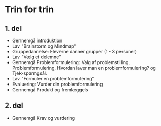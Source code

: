 
# Trin for trin

## 1. del
-    Gennemgå introduktion
-    Lav "Brainstorm og Mindmap"
-    Gruppedannelse: Eleverne danner grupper (1 - 3 personer)
-    Lav "Vælg et delemne"
-    Gennemgå Problemformulering: Valg af problemstilling, Problemformulering, Hvordan laver man en problemformulering? og Tjek-spørmgsål.
-    Lav "Formuler en problemformulering"
-    Evaluering: Vurder din problemformulering
-    Gennemgå Produkt og fremlæggels

## 2. del
-    Gennemgå Krav og vurdering
